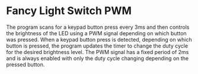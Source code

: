 # Fancy Light Switch PWM

The program scans for a keypad button press every 3ms and then controls the brightness of the LED using a PWM signal depending on which button was pressed. 
When a keypad button press is detected, depending on which button is pressed, the program updates the timer to change the duty cycle for
the desired brightness level. The PWM signal has a fixed period of 2ms and is always enabled with only the duty cycle changing depending on the pressed button.
